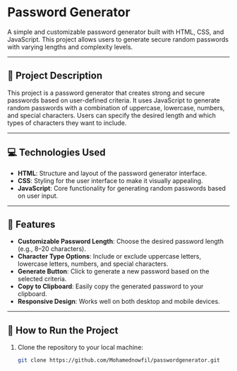 # Password Generator

A simple and customizable password generator built with HTML, CSS, and JavaScript. This project allows users to generate secure random passwords with varying lengths and complexity levels.

---

## 📝 Project Description

This project is a password generator that creates strong and secure passwords based on user-defined criteria. It uses JavaScript to generate random passwords with a combination of uppercase, lowercase, numbers, and special characters. Users can specify the desired length and which types of characters they want to include.

---

## 💻 Technologies Used

- **HTML**: Structure and layout of the password generator interface.
- **CSS**: Styling for the user interface to make it visually appealing.
- **JavaScript**: Core functionality for generating random passwords based on user input.

---

## 🚀 Features

- **Customizable Password Length**: Choose the desired password length (e.g., 8–20 characters).
- **Character Type Options**: Include or exclude uppercase letters, lowercase letters, numbers, and special characters.
- **Generate Button**: Click to generate a new password based on the selected criteria.
- **Copy to Clipboard**: Easily copy the generated password to your clipboard.
- **Responsive Design**: Works well on both desktop and mobile devices.

---

## 🔧 How to Run the Project

1. Clone the repository to your local machine:

   ```bash
   git clone https://github.com/Mohamednowfil/passwordgenerator.git

